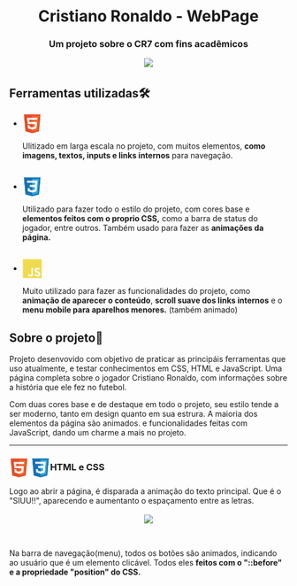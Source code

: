 <div> 
  <h1 align="center">Cristiano Ronaldo - WebPage</h1> 
</div>

<div>
  <h3 align="center">Um projeto sobre o CR7 com fins acadêmicos</h3>
</div>

<div align='center'>
	<img src= "https://user-images.githubusercontent.com/112639055/223586729-982c9848-a174-46ac-a682-4f6e06be77a3.png" width='850px'>
</div>

<div>

## Ferramentas utilizadas🛠️

<ul>
	<li> 
		<img align="center" width="35" src="https://raw.githubusercontent.com/devicons/devicon/master/icons/html5/html5-original.svg"><p>Ulitizado em larga escala no projeto, com muitos elementos, <strong>como imagens, textos, inputs e links internos</strong> para navegação.</p>
 	</li>
 <br>
 	<li> 
  		<img align="center" width="35" src="https://raw.githubusercontent.com/devicons/devicon/master/icons/css3/css3-original.svg"><p>Utilizado para fazer todo o estilo do projeto, com cores base e <strong>elementos feitos com o proprio CSS,</strong> como a barra de status do jogador, entre outros. Também usado para fazer as <strong>animações da página.</strong></p> 
 	</li>
 <br>
 	<li>
  		<img align="center" width="35" src="https://raw.githubusercontent.com/devicons/devicon/master/icons/javascript/javascript-plain.svg"><p>Muito utilizado para fazer as funcionalidades do projeto, como <strong>animação de aparecer o conteúdo</strong>, <strong>scroll suave dos links internos</strong> e o <strong>menu mobile para aparelhos menores.</strong> (também animado)<p>
 	</li>
</ul>

<div>
	<h2>Sobre o projeto📃</h2>
</div>
	
<div>
	<p>Projeto desenvovido com objetivo de praticar as principáis ferramentas que uso atualmente, e testar conhecimentos em CSS, HTML e JavaScript. Uma página completa sobre o jogador Cristiano Ronaldo, com informações sobre a história que ele fez no futebol.</p>
	<p>Com duas cores base e de destaque em todo o projeto, seu estilo tende a ser moderno, tanto em design quanto em sua estrura. A maioria dos elementos da página são animados. e funcionalidades feitas com JavaScript, dando um charme a mais no projeto.</p>
</div>

<hr>

<div display>
	<h3> <img align="center" width="35" src="https://raw.githubusercontent.com/devicons/devicon/master/icons/html5/html5-original.svg"> <img align="center" width="35" src="https://raw.githubusercontent.com/devicons/devicon/master/icons/css3/css3-original.svg">HTML e CSS</h3>
</div>

<div>
	<p>Logo ao abrir a página, é disparada a animação do texto principal. Que é o "SIUU!!", aparecendo e aumentanto o espaçamento entre as letras.</p>
</div>

<div align="center">
	<img align="center" src="https://user-images.githubusercontent.com/112639055/224046339-3e76f577-32b8-49fb-b5bd-7df732582a03.gif" width="700px">
</div>

&nbsp;
&nbsp;

<div>
	<p>Na barra de navegação(menu), todos os botões são animados, indicando ao usuário que é um elemento clicável. Todos eles <strong>feitos com o "::before" e a propriedade "position" do CSS.</strong></p>
</div>
